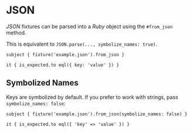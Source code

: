 # JSON

_JSON_ fixtures can be parsed into a _Ruby_ object using the `#from_json` method.

This is equivalent to `JSON.parse(..., symbolize_names: true)`.

```rspec
subject { fixture('example.json').from_json }

it { is_expected.to eql({ key: 'value' }) }
```

## Symbolized Names

Keys are symbolized by default. If you prefer to work with strings, pass `symbolize_names: false`:

```rspec
subject { fixture('example.json').from_json(symbolize_names: false) }

it { is_expected.to eql({ 'key' => 'value' }) }
```
